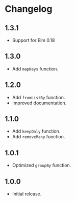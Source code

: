 # Changelog

## 1.3.1

* Support for Elm 0.18

## 1.3.0

* Add `mapKeys` function.

## 1.2.0

* Add `fromListBy` function.
* Improved documentation.

## 1.1.0

* Add `keepOnly` function.
* Add `removeMany` function.

## 1.0.1

* Optimized `groupBy` function.

## 1.0.0

* Initial release.
